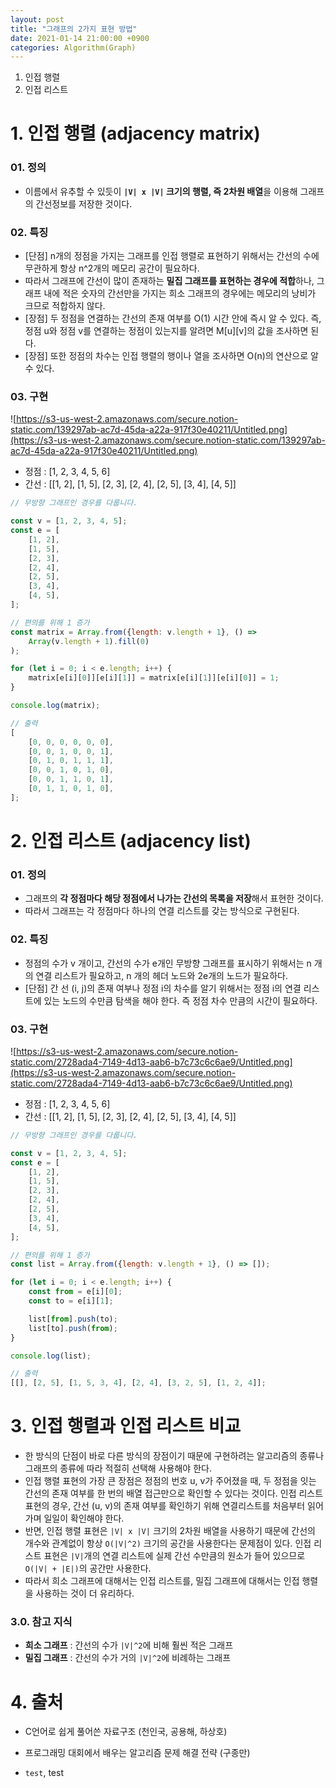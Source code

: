 ```yaml
---
layout: post
title: "그래프의 2가지 표현 방법"
date: 2021-01-14 21:00:00 +0900
categories: Algorithm(Graph)
---
```


1. 인접 행렬
2. 인접 리스트

# 1. 인접 행렬 (adjacency matrix)

### 01. 정의

- 이름에서 유추할 수 있듯이 **`|V| x |V|` 크기의 행렬, 즉 2차원 배열**을 이용해 그래프의 간선정보를 저장한 것이다.

### 02. 특징

- [단점] n개의 정점을 가지는 그래프를 인접 행렬로 표현하기 위해서는 간선의 수에 무관하게 항상 n^2개의 메모리 공간이 필요하다.
- 따라서 그래프에 간선이 많이 존재하는 **밀집 그래프를 표현하는 경우에 적합**하나, 그래프 내에 적은 숫자의 간선만을 가지는 희소 그래프의 경우에는 메모리의 낭비가 크므로 적합하지 않다.
- [장점] 두 정점을 연결하는 간선의 존재 여부를 O(1) 시간 안에 즉시 알 수 있다. 즉, 정점 u와 정점 v를 연결하는 정점이 있는지를 알려면 M[u][v]의 값을 조사하면 된다.
- [장점] 또한 정점의 차수는 인접 행렬의 행이나 열을 조사하면 O(n)의 연산으로 알 수 있다.

### 03. 구현

![https://s3-us-west-2.amazonaws.com/secure.notion-static.com/139297ab-ac7d-45da-a22a-917f30e40211/Untitled.png](https://s3-us-west-2.amazonaws.com/secure.notion-static.com/139297ab-ac7d-45da-a22a-917f30e40211/Untitled.png)

- 정점 : [1, 2, 3, 4, 5, 6]
- 간선 : [[1, 2], [1, 5], [2, 3], [2, 4], [2, 5], [3, 4], [4, 5]]

```jsx
// 무방향 그래프인 경우를 다룹니다.

const v = [1, 2, 3, 4, 5];
const e = [
	[1, 2],
	[1, 5],
	[2, 3],
	[2, 4],
	[2, 5],
	[3, 4],
	[4, 5],
];

// 편의를 위해 1 증가
const matrix = Array.from({length: v.length + 1}, () =>
	Array(v.length + 1).fill(0)
);

for (let i = 0; i < e.length; i++) {
	matrix[e[i][0]][e[i][1]] = matrix[e[i][1]][e[i][0]] = 1;
}

console.log(matrix);

// 출력
[
	[0, 0, 0, 0, 0, 0],
	[0, 0, 1, 0, 0, 1],
	[0, 1, 0, 1, 1, 1],
	[0, 0, 1, 0, 1, 0],
	[0, 0, 1, 1, 0, 1],
	[0, 1, 1, 0, 1, 0],
];
```

# 2. 인접 리스트 (adjacency list)

### 01. 정의

- 그래프의 **각 정점마다 해당 정점에서 나가는 간선의 목록을 저장**해서 표현한 것이다.
- 따라서 그래프는 각 정점마다 하나의 연결 리스트를 갖는 방식으로 구현된다.

### 02. 특징

- 정점의 수가 v 개이고, 간선의 수가 e개인 무방향 그래프를 표시하기 위해서는 n 개의 연결 리스트가 필요하고, n 개의 헤더 노드와 2e개의 노드가 필요하다.
- [단점] 간 선 (i, j)의 존재 여부나 정점 i의 차수를 알기 위해서는 정점 i의 연결 리스트에 있는 노드의 수만큼 탐색을 해야 한다. 즉 정점 차수 만큼의 시간이 필요하다.

### 03. 구현

![https://s3-us-west-2.amazonaws.com/secure.notion-static.com/2728ada4-7149-4d13-aab6-b7c73c6c6ae9/Untitled.png](https://s3-us-west-2.amazonaws.com/secure.notion-static.com/2728ada4-7149-4d13-aab6-b7c73c6c6ae9/Untitled.png)

- 정점 : [1, 2, 3, 4, 5, 6]
- 간선 : [[1, 2], [1, 5], [2, 3], [2, 4], [2, 5], [3, 4], [4, 5]]

```jsx
// 무방향 그래프인 경우를 다룹니다.

const v = [1, 2, 3, 4, 5];
const e = [
	[1, 2],
	[1, 5],
	[2, 3],
	[2, 4],
	[2, 5],
	[3, 4],
	[4, 5],
];

// 편의를 위해 1 증가
const list = Array.from({length: v.length + 1}, () => []);

for (let i = 0; i < e.length; i++) {
	const from = e[i][0];
	const to = e[i][1];

	list[from].push(to);
	list[to].push(from);
}

console.log(list);

// 출력
[[], [2, 5], [1, 5, 3, 4], [2, 4], [3, 2, 5], [1, 2, 4]];
```

# 3. 인접 행렬과 인접 리스트 비교

- 한 방식의 단점이 바로 다른 방식의 장점이기 때문에 구현하려는 알고리즘의 종류나 그래프의 종류에 따라 적절히 선택해 사용해야 한다.
- 인접 행렬 표현의 가장 큰 장점은 정점의 번호 u, v가 주어졌을 때, 두 정점을 잇는 간선의 존재 여부를 한 번의 배열 접근만으로 확인할 수 있다는 것이다. 인접 리스트 표현의 경우, 간선 (u, v)의 존재 여부를 확인하기 위해 연결리스트를 처음부터 읽어가며 일일이 확인해야 한다.
- 반면, 인접 행렬 표현은 `|V| x |V|` 크기의 2차원 배열을 사용하기 때문에 간선의 개수와 관계없이 항상 `O(|V|^2)` 크기의 공간을 사용한다는 문제점이 있다. 인접 리스트 표현은 `|V|`개의 연결 리스트에 실제 간선 수만큼의 원소가 들어 있으므로 `O(|V| + |E|)`의 공간만 사용한다.
- 따라서 희소 그래프에 대해서는 인접 리스트를, 밀집 그래프에 대해서는 인접 행렬을 사용하는 것이 더 유리하다.

### 3.0. 참고 지식

- **희소 그래프** : 간선의 수가 `|V|^2`에 비해 훨씬 적은 그래프
- **밀집 그래프** : 간선의 수가 거의 `|V|^2`에 비례하는 그래프

# 4. 출처

- C언어로 쉽게 풀어쓴 자료구조 (천인국, 공용해, 하상호)
- 프로그래밍 대회에서 배우는 알고리즘 문제 해결 전략 (구종만)

- `test`, test
